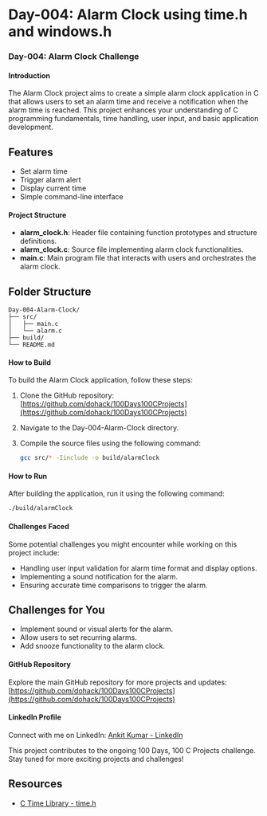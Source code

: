 # Day-004: Alarm Clock using time.h and windows.h
### Day-004: Alarm Clock Challenge

#### Introduction
The Alarm Clock project aims to create a simple alarm clock application in C that allows users to set an alarm time and receive a notification when the alarm time is reached. This project enhances your understanding of C programming fundamentals, time handling, user input, and basic application development.

## Features

- Set alarm time
- Trigger alarm alert
- Display current time
- Simple command-line interface

#### Project Structure
- **alarm_clock.h**: Header file containing function prototypes and structure definitions.
- **alarm_clock.c**: Source file implementing alarm clock functionalities.
- **main.c**: Main program file that interacts with users and orchestrates the alarm clock.

## Folder Structure

```plaintext
Day-004-Alarm-Clock/
├── src/
│   ├── main.c
│   └── alarm.c
├── build/
└── README.md
```

#### How to Build
To build the Alarm Clock application, follow these steps:
1. Clone the GitHub repository: [https://github.com/dohack/100Days100CProjects](https://github.com/dohack/100Days100CProjects)
2. Navigate to the Day-004-Alarm-Clock directory.
3. Compile the source files using the following command:

   ```bash
   gcc src/* -Iinclude -o build/alarmClock
   ```

#### How to Run
After building the application, run it using the following command:
```bash
./build/alarmClock
```

#### Challenges Faced
Some potential challenges you might encounter while working on this project include:
- Handling user input validation for alarm time format and display options.
- Implementing a sound notification for the alarm.
- Ensuring accurate time comparisons to trigger the alarm.


## Challenges for You

- Implement sound or visual alerts for the alarm.
- Allow users to set recurring alarms.
- Add snooze functionality to the alarm clock.


#### GitHub Repository
Explore the main GitHub repository for more projects and updates:
[https://github.com/dohack/100Days100CProjects](https://github.com/dohack/100Days100CProjects)

#### LinkedIn Profile
Connect with me on LinkedIn:
[Ankit Kumar - LinkedIn](https://www.linkedin.com/in/ankit-kumar-4585b5284/)

This project contributes to the ongoing 100 Days, 100 C Projects challenge. Stay tuned for more exciting projects and challenges!

## Resources

- [C Time Library - time.h](https://www.tutorialspoint.com/c_standard_library/time_h.htm)